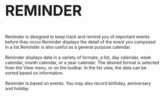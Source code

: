 <b><font size="20">REMINDER</font></b><br/><br/><br/>
<p>Reminder is designed to keep track and remind you of important events before they occur.Reminder displays the detail of the event you composed in a list.Reminder is also useful as a general purpose calendar.<br/><br/>
Reminder displays data in a variety of formats, a list, day calendar, week calendar, month calendar, or a year calendar. The desired format is selected from the View menu, or on the toolbar. In the list view, the data can be sorted based on information.<br/><br/>
Reminder is based on events. You may also record birthday, anniversary and holiday.</p>
